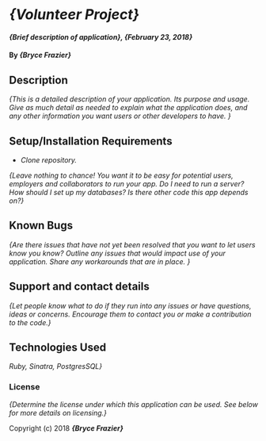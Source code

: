 # _{Volunteer Project}_

#### _{Brief description of application}, {February 23, 2018}_

#### By _**{Bryce Frazier}**_

## Description

_{This is a detailed description of your application. Its purpose and usage.  Give as much detail as needed to explain what the application does, and any other information you want users or other developers to have. }_

## Setup/Installation Requirements

* _Clone repository._

_{Leave nothing to chance! You want it to be easy for potential users, employers and collaborators to run your app. Do I need to run a server? How should I set up my databases? Is there other code this app depends on?}_

## Known Bugs

_{Are there issues that have not yet been resolved that you want to let users know you know?  Outline any issues that would impact use of your application.  Share any workarounds that are in place. }_

## Support and contact details

_{Let people know what to do if they run into any issues or have questions, ideas or concerns.  Encourage them to contact you or make a contribution to the code.}_

## Technologies Used

_Ruby, Sinatra, PostgresSQL}_

### License

*{Determine the license under which this application can be used.  See below for more details on licensing.}*

Copyright (c) 2018 **_{Bryce Frazier}_**
